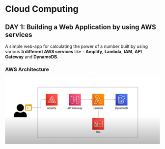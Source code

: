 # Cloud Computing

## DAY 1: Building a Web Application by using AWS services

A simple web-app for calculating the power of a number built by using various **5 different AWS services** like -
**Amplify**, **Lambda**, **IAM**, **API Gateway** and **DynamoDB**.

### AWS Architecture

![aws architecture.](https://github.com/R0-H-1T/Cloud-Computing/blob/main/AWS/First_Web_App/aws-architecture.png)